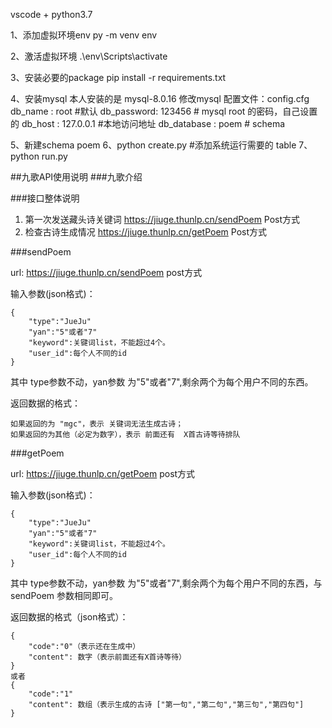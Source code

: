 vscode + python3.7

1、添加虚拟环境env
py -m venv env  

2、激活虚拟环境
.\env\Scripts\activate

3、安装必要的package
pip install -r requirements.txt

4、安装mysql 本人安装的是 mysql-8.0.16
修改mysql 配置文件：config.cfg 
db_name : root  #默认
db_password: 123456  # mysql root 的密码，自己设置的
db_host : 127.0.0.1  #本地访问地址
db_database : poem   # schema

5、新建schema poem
6、python create.py  #添加系统运行需要的 table
7、python run.py  

##九歌API使用说明
###九歌介绍

###接口整体说明

1. 第一次发送藏头诗关键词  https://jiuge.thunlp.cn/sendPoem Post方式
2. 检查古诗生成情况  https://jiuge.thunlp.cn/getPoem Post方式

###sendPoem

url: https://jiuge.thunlp.cn/sendPoem post方式

输入参数(json格式)：

```
{
    "type":"JueJu"
    "yan":"5"或者"7"
    "keyword":关键词list，不能超过4个。
    "user_id":每个人不同的id
}
```
其中 type参数不动，yan参数 为"5"或者"7",剩余两个为每个用户不同的东西。

返回数据的格式：
```
如果返回的为 "mgc"，表示 关键词无法生成古诗；
如果返回的为其他（必定为数字），表示 前面还有  X首古诗等待排队
```

###getPoem

url: https://jiuge.thunlp.cn/getPoem post方式

输入参数(json格式)：

```
{
    "type":"JueJu"
    "yan":"5"或者"7"
    "keyword":关键词list，不能超过4个。
    "user_id":每个人不同的id
}
```

其中 type参数不动，yan参数 为"5"或者"7",剩余两个为每个用户不同的东西，与 sendPoem 参数相同即可。

返回数据的格式（json格式）：

```
{
    "code":"0"（表示还在生成中）
    "content": 数字（表示前面还有X首诗等待）
}
或者
{
    "code":"1"
    "content": 数组（表示生成的古诗 ["第一句","第二句","第三句","第四句"]
}
```
